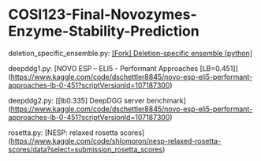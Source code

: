 # COSI123-Final-Novozymes-Enzyme-Stability-Prediction

deletion_specific_ensemble.py: [[Fork] Deletion-specific ensemble [python]](https://www.kaggle.com/code/awater1223/fork-deletion-specific-ensemble-python#Testing-set-preprocessing)

deepddg1.py: [NOVO ESP – ELI5 - Performant Approaches [LB=0.451]] (https://www.kaggle.com/code/dschettler8845/novo-esp-eli5-performant-approaches-lb-0-451?scriptVersionId=107187300)

deepddg2.py: [[lb0.335] DeepDGG server benchmark] (https://www.kaggle.com/code/dschettler8845/novo-esp-eli5-performant-approaches-lb-0-451?scriptVersionId=107187300)

rosetta.py: [NESP: relaxed rosetta scores] (https://www.kaggle.com/code/shlomoron/nesp-relaxed-rosetta-scores/data?select=submission_rosetta_scores)


